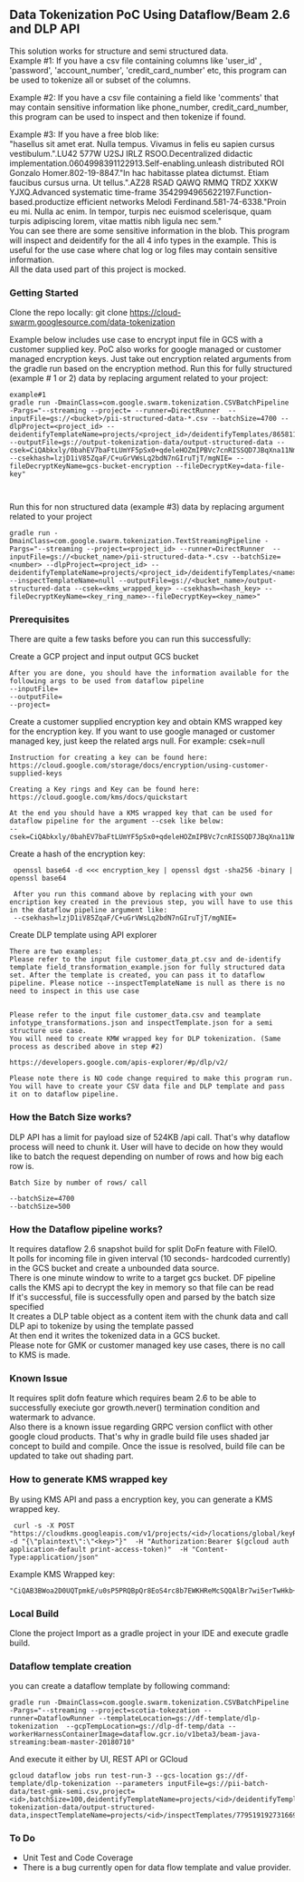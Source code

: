 ## Data Tokenization PoC Using Dataflow/Beam 2.6 and DLP API  

This solution works for structure and semi structured data.   
Example #1: If you have a csv file containing columns like 'user_id' , 'password', 'account_number', 'credit_card_number' etc, this program can be used to tokenize all or subset of the columns.   

Example #2: If you have a csv file containing a field like 'comments' that may contain sensitive information like phone_number, credit_card_number, this program  can be used to inspect and then tokenize if found.  

Example #3: If you have a free blob like:   
"hasellus sit amet erat. Nulla tempus. Vivamus in felis eu sapien cursus vestibulum.".LU42 577W U2SJ IRLZ RSOO.Decentralized didactic implementation.0604998391122913.Self-enabling.unleash distributed ROI Gonzalo Homer.802-19-8847."In hac habitasse platea dictumst. Etiam faucibus cursus urna. Ut tellus.".AZ28 RSAD QAWQ RMMQ TRDZ XXKW YJXQ.Advanced systematic time-frame 3542994965622197.Function-based.productize efficient networks Melodi Ferdinand.581-74-6338."Proin eu mi. Nulla ac enim. In tempor, turpis nec euismod scelerisque, quam turpis adipiscing lorem, vitae mattis nibh ligula nec sem."    
You can see there are some sensitive information in the blob. This program will inspect and deidentify for the all 4 info types in the example. This is useful for the use case where chat log or log files may contain sensitive information.        
All the data used part of this project is mocked.  

### Getting Started

Clone the repo locally: git clone https://cloud-swarm.googlesource.com/data-tokenization

Example below includes use case to encrypt input file in GCS with a customer supplied key. PoC also works for google managed or customer managed encryption keys. Just take out encryption related arguments from the gradle run based on the encryption method. 
Run this for fully structured (example # 1 or 2) data by replacing argument related to your project:  

```
example#1
gradle run -DmainClass=com.google.swarm.tokenization.CSVBatchPipeline -Pargs="--streaming --project= --runner=DirectRunner  --inputFile=gs://<bucket>/pii-structured-data-*.csv --batchSize=4700 --dlpProject=<project_id> --deidentifyTemplateName=projects/<project_id>/deidentifyTemplates/8658110966372436613 --outputFile=gs://output-tokenization-data/output-structured-data --csek=CiQAbkxly/0bahEV7baFtLUmYF5pSx0+qdeleHOZmIPBVc7cnRISSQD7JBqXna11NmNa9NzAQuYBnUNnYZ81xAoUYtBFWqzHGklPMRlDgSxGxgzhqQB4zesAboXaHuTBEZM/4VD/C8HsicP6Boh6XXk= --csekhash=lzjD1iV85ZqaF/C+uGrVWsLq2bdN7nGIruTjT/mgNIE= --fileDecryptKeyName=gcs-bucket-encryption --fileDecryptKey=data-file-key"



```
Run this for non structured data (example #3) data by replacing argument related to your project 

```
gradle run -DmainClass=com.google.swarm.tokenization.TextStreamingPipeline -Pargs="--streaming --project=<project_id> --runner=DirectRunner  --inputFile=gs://<bucket_name>/pii-structured-data-*.csv --batchSize=<number> --dlpProject=<project_id> --deidentifyTemplateName=projects/<project_id>/deidentifyTemplates/<name> --inspectTemplateName=null --outputFile=gs://<bucket_name>/output-structured-data --csek=<kms_wrapped_key> --csekhash=<hash_key> --fileDecryptKeyName=<key_ring_name>--fileDecryptKey=<key_name>"
```
### Prerequisites

There are quite a few tasks before you can run this successfully:  

Create a GCP project and input output  GCS bucket  

```
After you are done, you should have the information available for the following args to be used from dataflow pipeline 
--inputFile=
--outputFile=
--project=
```

Create a customer supplied encryption key and obtain KMS wrapped key for the encryption key. If you want to use google managed or customer managed key, just keep the related args null. For example: csek=null 

```
Instruction for creating a key can be found here:
https://cloud.google.com/storage/docs/encryption/using-customer-supplied-keys

Creating a Key rings and Key can be found here:
https://cloud.google.com/kms/docs/quickstart

At the end you should have a KMS wrapped key that can be used for dataflow pipeline for the argument --csek like below:  
--csek=CiQAbkxly/0bahEV7baFtLUmYF5pSx0+qdeleHOZmIPBVc7cnRISSQD7JBqXna11NmNa9NzAQuYBnUNnYZ81xAoUYtBFWqzHGklPMRlDgSxGxgzhqQB4zesAboXaHuTBEZM/4VD/C8HsicP6Boh6XXk=
```
Create a hash of the encryption key:

```
 openssl base64 -d <<< encryption_key | openssl dgst -sha256 -binary | openssl base64
 
 After you run this command above by replacing with your own encription key created in the previous step, you will have to use this in the dataflow pipeline argument like:
 --csekhash=lzjD1iV85ZqaF/C+uGrVWsLq2bdN7nGIruTjT/mgNIE=
```
Create DLP template using API explorer 

```
There are two examples:
Please refer to the input file customer_data_pt.csv and de-identify template field_transformation_example.json for fully structured data set. After the template is created, you can pass it to dataflow pipeline. Please notice --inspectTemplateName is null as there is no need to inspect in this use case


Please refer to the input file customer_data.csv and teamplate infotype_transformations.json and inspectTemplate.json for a semi structure use case.
You will need to create KMW wrapped key for DLP tokenization. (Same process as described above in step #2)

https://developers.google.com/apis-explorer/#p/dlp/v2/

Please note there is NO code change required to make this program run. You will have to create your CSV data file and DLP template and pass it on to dataflow pipeline. 
```
### How the Batch Size works?
DLP API has a limit for payload size of 524KB /api call. That's why dataflow process will need to chunk it.  User will have to decide on how they would like to batch the request depending on number of rows and how big each row is.

```
Batch Size by number of rows/ call

--batchSize=4700
--batchSize=500
```


### How the Dataflow pipeline works?
It requires dataflow 2.6 snapshot build for split DoFn feature with FileIO.  
It polls for incoming file in given interval (10 seconds- hardcoded currently) in the GCS bucket and create a unbounded data source.  
There is one minute window to write to a target gcs bucket.
DF pipeline calls the KMS api to decrypt the key in memory so that file can be read   
If it's successful, file is successfully open and parsed by the batch size specified  
It creates a DLP table object as a content item with the chunk data and call DLP api to tokenize  by using the template passed  
At then end it writes the tokenized data in a GCS bucket.  
Please note for GMK or customer managed key use cases, there is no call to KMS is made.

### Known Issue
It requires split dofn feature which requires beam 2.6 to be able to successfully execiute gor growth.never() termination condition and watermark to advance.  
Also there is a known issue regarding GRPC version conflict with other google cloud products. That's why in gradle build file uses shaded jar concept to build and compile. Once the issue is resolved, build file can be updated to take out shading part.  

### How to generate KMS wrapped key
By using KMS API and pass a encryption key, you can generate a KMS wrapped key.

```
 curl -s -X POST "https://cloudkms.googleapis.com/v1/projects/<id>/locations/global/keyRings/<key_ring_name>/cryptoKeys/<key_name>:encrypt"  -d "{\"plaintext\":\"<key>"}"  -H "Authorization:Bearer $(gcloud auth application-default print-access-token)"  -H "Content-Type:application/json"

```
Example KMS Wrapped key: 

```
"CiQAB3BWoa2D0UQTpmkE/u0sP5PRQBpQr8EoS4rc8b7EWKHReMcSQQAlBr7wi5erTwHkb+hhjrzC7o/uu0xCf8e7/bvUTaNkfIfh+rs9782nDwlrF9EyOhQlXIaNbRRIxroyKekQuES+"
```
### Local Build

Clone the project 
Import as a gradle project in your IDE and execute gradle build.

### Dataflow template creation

you can create a dataflow template by following command:

```
gradle run -DmainClass=com.google.swarm.tokenization.CSVBatchPipeline  -Pargs="--streaming --project=scotia-tokezation --runner=DataflowRunner --templateLocation=gs://df-template/dlp-tokenization  --gcpTempLocation=gs://dlp-df-temp/data --workerHarnessContainerImage=dataflow.gcr.io/v1beta3/beam-java-streaming:beam-master-20180710"
```
And execute it either by UI, REST API or GCloud

```
gcloud dataflow jobs run test-run-3 --gcs-location gs://df-template/dlp-tokenization --parameters inputFile=gs://pii-batch-data/test-gmk-semi.csv,project=<id>,batchSize=100,deidentifyTemplateName=projects/<id>/deidentifyTemplates/6375801268847293878,outputFile=gs://output-tokenization-data/output-structured-data,inspectTemplateName=projects/<id>/inspectTemplates/7795191927316697091 
```
### To Do

- Unit Test and Code Coverage 
- There is a bug currently open for data flow template and value provider.




